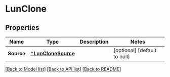 # LunClone

## Properties
Name | Type | Description | Notes
------------ | ------------- | ------------- | -------------
**Source** | [***LunCloneSource**](lun_clone_source.md) |  | [optional] [default to null]

[[Back to Model list]](../README.md#documentation-for-models) [[Back to API list]](../README.md#documentation-for-api-endpoints) [[Back to README]](../README.md)


